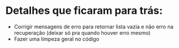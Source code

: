 # Detalhes que ficaram para trás:
- Corrigir mensagens de erro para retornar lista vazia e não erro na recuperação (deixar só pra quando houver erro mesmo)
- Fazer uma limpeza geral no código
